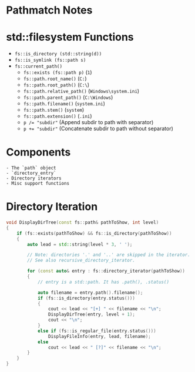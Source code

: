 Pathmatch Notes
====================================================================================================

# std::filesystem Functions

  * `fs::is_directory (std::string(d))`
  * `fs::is_symlink (fs::path s)`
  * `fs::current_path()`
    - `fs::exists (fs::path p)` (`1`)
    - `fs::path.root_name()` (`C:`)
    - `fs::path.root_path()` (`C:\`)
    - `fs::path.relative_path()` (`Windows\system.ini`)
    - `fs::path.parent_path()` (`C:\Windows`)
    - `fs::path.filename()` (`system.ini`)
    - `fs::path.stem()` (`system`)
    - `fs::path.extension()` (`.ini`)
    - `p /= "subdir"` (Append subdir to path with separator)
    - `p += "subdir"` (Concatenate subdir to path without separator)

# Components

    - The `path` object
    - `directory_entry`
    - Directory iterators
    - Misc support functions

# Directory Iteration

```C++
void DisplayDirTree(const fs::path& pathToShow, int level)
{
    if (fs::exists(pathToShow) && fs::is_directory(pathToShow))
    {
        auto lead = std::string(level * 3, ' ');

        // Note: directories '.' and '..' are skipped in the iterator.
        // See also recursive_directory_iterator.

        for (const auto& entry : fs::directory_iterator(pathToShow))
        {
            // entry is a std::path. It has .path(), .status()

            auto filename = entry.path().filename();
            if (fs::is_directory(entry.status()))
            {
                cout << lead << "[+] " << filename << "\n";
                DisplayDirTree(entry, level + 1);
                cout << "\n";
            }
            else if (fs::is_regular_file(entry.status()))
                DisplayFileInfo(entry, lead, filename);
            else
                cout << lead << " [?]" << filename << "\n";
        }
    }
}
```
